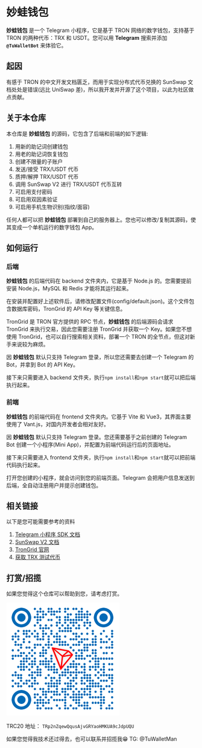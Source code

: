 # 妙蛙钱包

**妙蛙钱包** 是一个 Telegram 小程序，它是基于 TRON 网络的数字钱包，支持基于 TRON 的两种代币：TRX 和 USDT。您可以用 **Telegram** 搜索并添加 **`@TuWalletBot`** 来体验它。

## 起因

有感于 TRON 的中文开发文档匮乏，而用于实现分布式代币兑换的 SunSwap 文档处处是错误(远比 UniSwap 差)，所以我开发并开源了这个项目，以此为社区做点贡献。

## 关于本仓库

本仓库是 **妙蛙钱包** 的源码，它包含了后端和前端的如下逻辑:

1. 用新的助记词创建钱包
2. 用老的助记词恢复钱包
3. 创建不限量的子账户
4. 发送/接受 TRX/USDT 代币
5. 质押/解押 TRX/USDT 代币
6. 调用 SunSwap V2 进行 TRX/USDT 代币互转
7. 可启用支付密码
8. 可启用双因素验证
9. 可启用手机生物识别(指纹/面容)

任何人都可以把 **妙蛙钱包** 部署到自己的服务器上。您也可以修改/复制其源码，使其变成一个单机运行的数字钱包 App。

## 如何运行

### 后端

**妙蛙钱包** 的后端代码在 backend 文件夹内，它是基于 Node.js 的。您需要提前安装 Node.js，MySQL 和 Redis 才能将其运行起来。

在安装并配置好上述软件后，请修改配置文件(config/default.json)。这个文件包含数据库密码，TronGrid 的 API Key 等关键信息。

TronGrid 是 TRON 官方提供的 RPC 节点，**妙蛙钱包** 的后端源码会请求 TronGrid 来执行交易，因此您需要注册 TronGrid 并获取一个 Key。如果您不想使用 TronGrid，也可以自行搜索相关资料，部署一个 TRON 的全节点，但这对新手来说较为麻烦。

因 **妙蛙钱包** 默认只支持 Telegram 登录，所以您还需要去创建一个 Telegram 的 Bot，并拿到 Bot 的 API Key。

接下来只需要进入 backend 文件夹，执行`npm install`和`npm start`就可以把后端执行起来。

### 前端

**妙蛙钱包** 的前端代码在 frontend 文件夹内。它基于 Vite 和 Vue3，其界面主要使用了 Vant.js，对国内开发者会相对友好。

因 **妙蛙钱包** 默认只支持 Telegram 登录。您还需要基于之前创建的 Telegram Bot 创建一个小程序(Mini App)，并配置为前端代码运行后的页面地址。

接下来只需要进入 frontend 文件夹，执行`npm install`和`npm start`就可以把前端代码执行起来。

打开您创建的小程序，就会访问到您的前端页面。Telegram 会把用户信息发送到后端，全自动注册用户并提示创建钱包。

## 相关链接

以下是您可能需要参考的资料

1. [Telegram 小程序 SDK 文档](https://docs.telegram-mini-apps.com/zh/)
2. [SunSwap V2 文档](https://docs-zh.sun.io/kai-fa-zhe/dui-huan/sunswap-dui-huan-jian-jie)
3. [TronGrid 官网](https://www.trongrid.io/)
4. [获取 TRX 测试代币](https://nileex.io/join/getJoinPage)

## 打赏/招揽

如果您觉得这个仓库可以帮助到您，请考虑打赏。

![TRC20二维码](/docs/qrcode.png "TRC20二维码")

TRC20 地址： `TRp2nZqewQqusAjvGRYaoHMKUA9cJdpUQU`

如果您觉得我技术还过得去，也可以联系并招揽我😁 TG: @TuWalletMan

